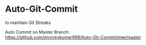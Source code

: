 # Auto-Git-Commit
to maintain Git Streaks

Auto Commit on Master Branch : https://github.com/imvickykumar999/Auto-Git-Commit/tree/master
